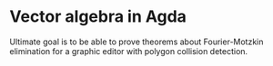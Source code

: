 # Vector algebra in Agda

Ultimate goal is to be able to prove theorems about Fourier-Motzkin elimination for a graphic editor with polygon collision detection.
